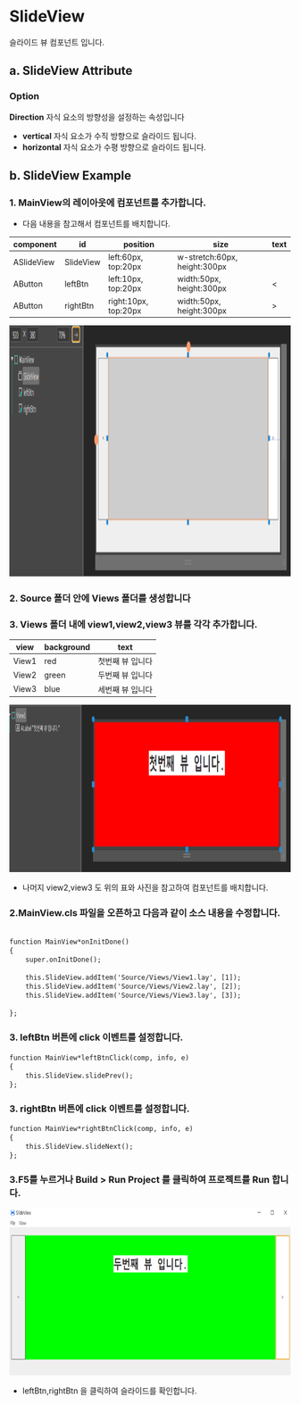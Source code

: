 
# SlideView
슬라이드 뷰 컴포넌트 입니다.

## a. SlideView Attribute
### **Option**<br>

**Direction** 자식 요소의 방향성을 설정하는 속성입니다
* **vertical** 자식 요소가 수직 방향으로 슬라이드 됩니다.
* **horizontal** 자식 요소가 수평 방향으로 슬라이드 됩니다.

## b. SlideView Example

### 1. MainView의 레이아웃에 컴포넌트를 추가합니다.<br>

 * 다음 내용을 참고해서 컴포넌트를 배치합니다.

|component|id|position|size|text|
|---------|--|--------|----|----|
|ASlideView|SlideView|left:60px, top:20px|w-stretch:60px, height:300px|
|AButton|leftBtn|left:10px, top:20px|width:50px, height:300px|<
|AButton|rightBtn|right:10px, top:20px  |width:50px, height:300px|>


<img src="./img/SlideView01.png" height="450px" width="1000px"><br>

### 2. Source 폴더 안에 Views 폴더를 생성합니다

### 3.  Views 폴더 내에 view1,view2,view3 뷰를 각각 추가합니다.

|view|background|text|
|----|----------|----|
|View1|red|첫번째 뷰 입니다|
|View2|green|두번째 뷰 입니다|
|View3|blue|세번째 뷰 입니다|

<img src="./img/SlideView02.png" height="300px" width="700px"><br>
 * 나머지 view2,view3 도 위의 표와 사진을 참고하여 컴포넌트를 배치합니다.

### 2.MainView.cls 파일을 오픈하고 다음과 같이 소스 내용을 수정합니다.
```

function MainView*onInitDone()
{
	super.onInitDone();

	this.SlideView.addItem('Source/Views/View1.lay', [1]);
	this.SlideView.addItem('Source/Views/View2.lay', [2]);
	this.SlideView.addItem('Source/Views/View3.lay', [3]);

};

```

### 3. leftBtn 버튼에 click 이벤트를 설정합니다.
```
function MainView*leftBtnClick(comp, info, e)
{
	this.SlideView.slidePrev();
};
```
### 3. rightBtn 버튼에 click 이벤트를 설정합니다.
```
function MainView*rightBtnClick(comp, info, e)
{
    this.SlideView.slideNext();
};
```

### 3.F5를 누르거나 Build > Run Project 를 클릭하여 프로젝트를 Run 합니다.


<img src="./img/SlideView03.png" height="300px" width="700px"><br>

* leftBtn,rightBtn 을 클릭하여 슬라이드를 확인합니다.
